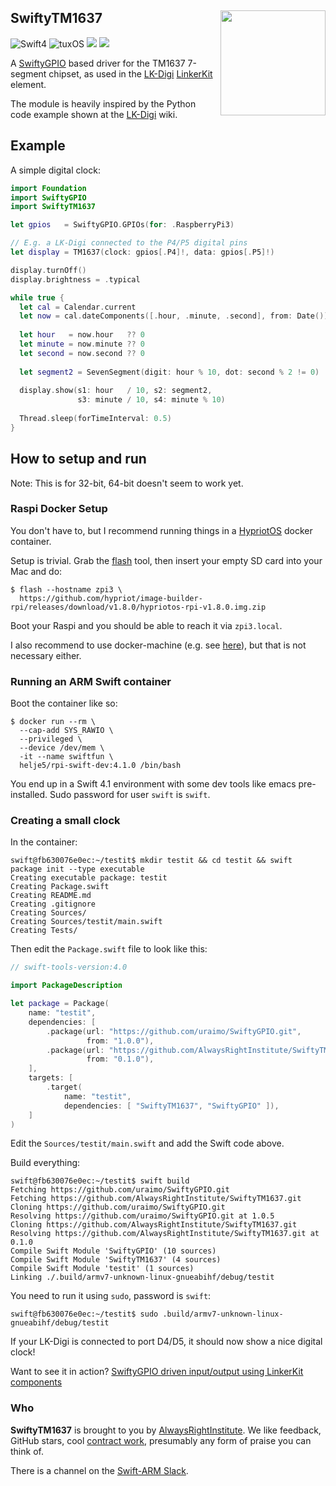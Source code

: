 <h2>SwiftyTM1637
  <img src="http://zeezide.com/img/LKDigi168.png"
       align="right" width="168" height="168" />
</h2>

![Swift4](https://img.shields.io/badge/swift-4-blue.svg)
![tuxOS](https://img.shields.io/badge/os-tuxOS-green.svg?style=flat)
<a href="https://slackpass.io/swift-arm"><img src="https://img.shields.io/badge/Slack-swift/arm-red.svg?style=flat"/></a>
<a href="https://travis-ci.org/AlwaysRightInstitute/SwiftyTM1637"><img src="https://travis-ci.org/AlwaysRightInstitute/SwiftyTM1637.svg?branch=develop" /></a>

A 
[SwiftyGPIO](https://github.com/uraimo/SwiftyGPIO)
based driver for the TM1637 7-segment chipset,
as used in the
[LK-Digi](http://www.linkerkit.de/index.php?title=LK-Digi)
[LinkerKit](http://www.linkerkit.de)
element.

The module is heavily inspired by the Python code example shown at the
[LK-Digi](http://www.linkerkit.de/index.php?title=LK-Digi)
wiki.

## Example

A simple digital clock:

```swift
import Foundation
import SwiftyGPIO
import SwiftyTM1637

let gpios   = SwiftyGPIO.GPIOs(for: .RaspberryPi3)

// E.g. a LK-Digi connected to the P4/P5 digital pins
let display = TM1637(clock: gpios[.P4]!, data: gpios[.P5]!)

display.turnOff()
display.brightness = .typical

while true {
  let cal = Calendar.current
  let now = cal.dateComponents([.hour, .minute, .second], from: Date())
  
  let hour   = now.hour   ?? 0
  let minute = now.minute ?? 0
  let second = now.second ?? 0
  
  let segment2 = SevenSegment(digit: hour % 10, dot: second % 2 != 0)
  
  display.show(s1: hour   / 10, s2: segment2,
               s3: minute / 10, s4: minute % 10)
  
  Thread.sleep(forTimeInterval: 0.5)
}
```

## How to setup and run

Note: This is for 32-bit, 64-bit doesn't seem to work yet.

### Raspi Docker Setup

You don't have to, but I recommend running things in a
[HypriotOS](https://blog.hypriot.com/post/releasing-HypriotOS-1-8/)
docker container.

Setup is trivial. Grab the [flash](https://github.com/hypriot/flash) tool,
then insert your empty SD card into your Mac
and do:
```shell
$ flash --hostname zpi3 \
  https://github.com/hypriot/image-builder-rpi/releases/download/v1.8.0/hypriotos-rpi-v1.8.0.img.zip
```

Boot your Raspi and you should be able to reach it via `zpi3.local`.

I also recommend to use docker-machine (e.g. see 
[here](https://github.com/helje5/dockSwiftOnARM/wiki/Remote-Control-Raspi-Docker)),
but that is not necessary either.

### Running an ARM Swift container

Boot the container like so:

```shell
$ docker run --rm \
  --cap-add SYS_RAWIO \
  --privileged \
  --device /dev/mem \
  -it --name swiftfun \
  helje5/rpi-swift-dev:4.1.0 /bin/bash
```

You end up in a Swift 4.1 environment with some dev tools like emacs 
pre-installed. Sudo password for user `swift` is `swift`.

### Creating a small clock

In the container:

```shell
swift@fb630076e0ec:~/testit$ mkdir testit && cd testit && swift package init --type executable
Creating executable package: testit
Creating Package.swift
Creating README.md
Creating .gitignore
Creating Sources/
Creating Sources/testit/main.swift
Creating Tests/
```

Then edit the `Package.swift` file to look like this:
```swift
// swift-tools-version:4.0

import PackageDescription

let package = Package(
    name: "testit",
    dependencies: [
        .package(url: "https://github.com/uraimo/SwiftyGPIO.git",
                 from: "1.0.0"),
        .package(url: "https://github.com/AlwaysRightInstitute/SwiftyTM1637.git",
                 from: "0.1.0"),
    ],
    targets: [
        .target(
            name: "testit",
            dependencies: [ "SwiftyTM1637", "SwiftyGPIO" ]),
    ]
)
```

Edit the `Sources/testit/main.swift` and add the Swift code above.

Build everything:
```shell
swift@fb630076e0ec:~/testit$ swift build
Fetching https://github.com/uraimo/SwiftyGPIO.git
Fetching https://github.com/AlwaysRightInstitute/SwiftyTM1637.git
Cloning https://github.com/uraimo/SwiftyGPIO.git
Resolving https://github.com/uraimo/SwiftyGPIO.git at 1.0.5
Cloning https://github.com/AlwaysRightInstitute/SwiftyTM1637.git
Resolving https://github.com/AlwaysRightInstitute/SwiftyTM1637.git at 0.1.0
Compile Swift Module 'SwiftyGPIO' (10 sources)
Compile Swift Module 'SwiftyTM1637' (4 sources)
Compile Swift Module 'testit' (1 sources)
Linking ./.build/armv7-unknown-linux-gnueabihf/debug/testit
```

You need to run it using `sudo`, password is `swift`:
```shell
swift@fb630076e0ec:~/testit$ sudo .build/armv7-unknown-linux-gnueabihf/debug/testit
```

If your LK-Digi is connected to port D4/D5, it should now show a nice
digital clock!

Want to see it in action?
<a href="https://twitter.com/helje5/status/1004022796924674048">SwiftyGPIO driven input/output using LinkerKit components</a>


### Who

**SwiftyTM1637** is brought to you by
[AlwaysRightInstitute](http://www.alwaysrightinstitute.com).
We like feedback, GitHub stars, 
cool [contract work](http://zeezide.com/en/services/services.html),
presumably any form of praise you can think of.

There is a channel on the [Swift-ARM Slack](http://swift-arm.noze.io).

